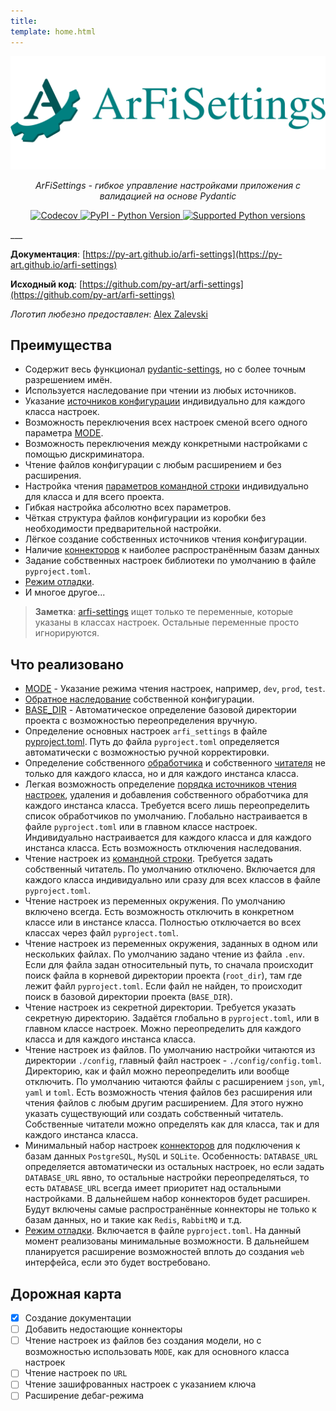 ```yaml
---
title:
template: home.html
---
```

<p align="center">
  <a href="https://py-art.github.io/arfi-settings/">
    <img src="https://github.com/py-art/arfi-settings/blob/main/docs/assets/images/github-logo.png?raw=true" alt="ArFiSettings">
  </a>
</p>
<p align="center">
  <i>ArFiSettings - гибкое управление настройками приложения с валидацией на основе Pydantic</i>
</p>
<p align="center">
  <a href="https://codecov.io/github/py-art/arfi-settings" target="_blank">
    <img alt="Codecov" src="https://img.shields.io/codecov/c/github/py-art/arfi-settings?color=008080&logo=codecov&logoColor=008080">
  </a>
  <a href="https://pypi.org/project/arfi-settings" target="_blank">
    <img alt="PyPI - Python Version" src="https://img.shields.io/pypi/v/arfi-settings?label=pipy%20package&color=008080" alt="Package version"/>
  </a>
  <a href="https://pypi.org/project/arfi-settings" target="_blank">
    <img src="https://img.shields.io/pypi/pyversions/arfi-settings?color=008080" alt="Supported Python versions"/>
  </a>
</p>
___

**Документация**: [https://py-art.github.io/arfi-settings](https://py-art.github.io/arfi-settings)

**Исходный код**: [https://github.com/py-art/arfi-settings](https://github.com/py-art/arfi-settings)

*Логотип любезно предоставлен*: [Alex Zalevski](https://github.com/zalexstudios)


## Преимущества

- Содержит весь функционал [pydantic-settings](https://github.com/pydantic/pydantic-settings), но с более точным разрешением имён.
- Используется наследование при чтении из любых источников.
- Указание [источников конфигурации](usage/config.md#ordered_settings) индивидуально для каждого класса настроек.
- Возможность переключения всех настроек сменой всего одного параметра [MODE](usage/config.md#MODE).
- Возможность переключения между конкретными настройками с помощью дискриминатора.
- Чтение файлов конфигурации с любым расширением и без расширения.
- Настройка чтения [параметров командной строки](usage/cli.md) индивидуально для класса и для всего проекта.
- Гибкая настройка абсолютно всех параметров.
- Чёткая структура файлов конфигурации из коробки без необходимости предварительной настройки.
- Лёгкое создание собственных источников чтения конфигурации.
- Наличие [коннекторов](usage/connectors.md#) к наиболее распространённым базам данных
- Задание собственных настроек библиотеки по умолчанию в файле `pyproject.toml`.
- [Режим отладки](about/debug_mode.md#).
- И многое другое...

> **Заметка**: [arfi-settings](https://github.com/py-art/arfi-settings) ищет только те переменные, которые указаны в классах настроек. Остальные переменные просто игнорируются.


## Что реализовано

- [MODE](usage/config.md#MODE) - Указание режима чтения настроек, например, `dev`, `prod`, `test`.
- [Обратное наследование](about/reverse_inheritance.md) собственной конфигурации.
- [BASE_DIR](usage/config.md#BASE_DIR) - Автоматическое определение базовой директории проекта с возможностью переопределения вручную.
- Определение основных настроек `arfi_settings` в файле [pyproject.toml](usage/pyproject.md#). Путь до файла `pyproject.toml` определяется автоматически с возможностью ручной корректировки.
- Определение собственного [обработчика](usage/handlers.md#) и собственного [читателя](usage/readers.md#) не только для каждого класса, но и для каждого инстанса класса.
- Легкая возможность определение [порядка источников чтения настроек](usage/config.md#ordered_settings), удаления и добавления собственного обработчика для каждого инстанса класса. Требуется всего лишь переопределить список обработчиков по умолчанию. Глобально настраивается в файле `pyproject.toml` или в главном классе настроек. Индивидуально настраивается для каждого класса и для каждого инстанса класса. Есть возможность отключения наследования.
- Чтение настроек из [командной строки](usage/cli.md#). Требуется задать собственный читатель. По умолчанию отключено. Включается для каждого класса индивидуально или сразу для всех классов в файле `pyproject.toml`.
- Чтение настроек из переменных окружения. По умолчанию включено всегда. Есть возможность отключить в конкретном классе или в инстансе класса. Полностью отключается во всех классах через файл `pyproject.toml`.
- Чтение настроек из переменных окружения, заданных в одном или нескольких файлах. По умолчанию задано чтение из файла `.env`. Если для файла задан относительный путь, то сначала происходит поиск файла в корневой директории проекта (`root_dir`), там где лежит файл `pyproject.toml`. Если файл не найден, то происходит поиск в базовой директории проекта (`BASE_DIR`).
- Чтение настроек из секретной директории. Требуется указать секретную директорию. Задаётся глобально в `pyproject.toml`, или в главном классе настроек. Можно переопределить для каждого класса и для каждого инстанса класса.
- Чтение настроек из файлов. По умолчанию настройки читаются из директории `./config`, главный файл настроек - `./config/config.toml`. Директорию, как и файл можно переопределить или вообще отключить. По умолчанию читаются файлы с расширением `json`, `yml`, `yaml` и `toml`. Есть возможность чтения файлов без расширения или чтения файлов с любым другим расширением. Для этого нужно указать существующий или создать собственный читатель. Собственные читатели можно определять как для класса, так и для каждого инстанса класса.
- Минимальный набор настроек [коннекторов](usage/connectors.md#) для подключения к базам данных `PostgreSQL`, `MySQL` и `SQLite`. Особенность: `DATABASE_URL` определяется автоматически из остальных настроек, но если задать `DATABASE_URL` явно, то остальные настройки переопределяться, то есть `DATABASE_URL` всегда имеет приоритет над остальными настройками. В дальнейшем набор коннекторов будет расширен. Будут включены самые распространённые коннекторы не только к базам данных, но и такие как `Redis`, `RabbitMQ` и т.д.
- [Режим отладки](about/debug_mode.md#). Включается в файле `pyproject.toml`. На данный момент реализованы минимальные возможности. В дальнейшем планируется расширение возможностей вплоть до создания `web` интерфейса, если это будет востребовано.


## Дорожная карта

- [x] Создание документации
- [ ] Добавить недостающие коннекторы
- [ ] Чтение настроек из файлов без создания модели, но с возможностью использовать `MODE`, как для основного класса настроек
- [ ] Чтение настроек по `URL`
- [ ] Чтение зашифрованных настроек с указанием ключа
- [ ] Расширение дебаг-режима
